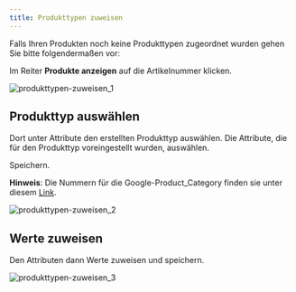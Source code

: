 ```yaml
---
title: Produkttypen zuweisen
---
```


Falls Ihren Produkten noch keine Produkttypen zugeordnet wurden gehen Sie bitte folgendermaßen vor:

Im Reiter **Produkte anzeigen** auf die Artikelnummer klicken.

![produkttypen-zuweisen_1](img/produkttypen-zuweisen_1.png)

## Produkttyp auswählen

Dort unter Attribute den erstellten Produkttyp auswählen. Die Attribute, die für den Produkttyp voreingestellt wurden, auswählen.

Speichern.

**Hinweis**: Die Nummern für die Google-Product_Category finden sie unter diesem [Link](https://support.google.com/merchants/answer/6324436?hl=de#zippy=%2Cbekleidungsartikel).

![produkttypen-zuweisen_2](img/produkttypen-zuweisen_2.png)

## Werte zuweisen

Den Attributen dann Werte zuweisen und speichern.

![produkttypen-zuweisen_3](img/produkttypen-zuweisen_3.png)

